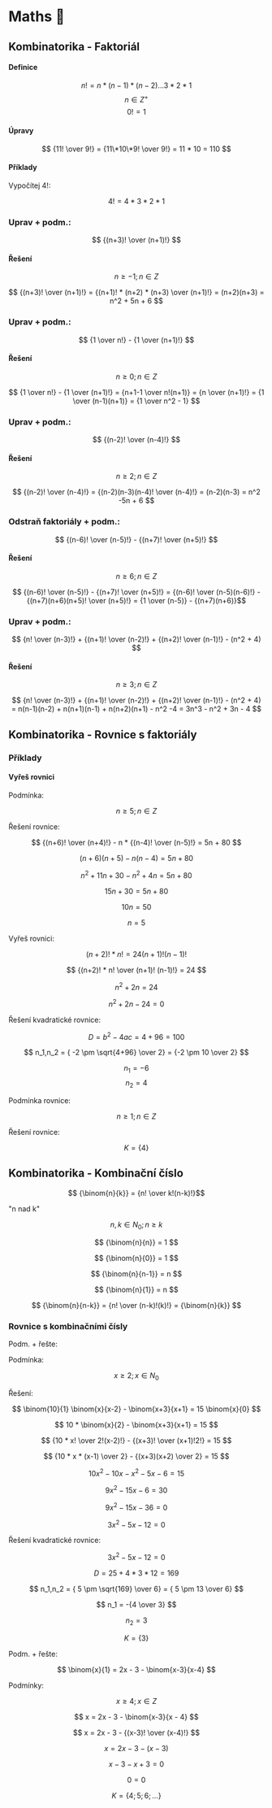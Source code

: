 # Maths 🧮

## Kombinatorika - Faktoriál

#### Definice
$$ n! = n * (n-1) * (n-2) ... 3 * 2 * 1 $$
$$ n \in Z^+ $$
$$ 0! = 1 $$

#### Úpravy
$$ {11! \over 9!} = {11\*10\*9! \over 9!} = 11 * 10 = 110 $$

#### Příklady
Vypočítej $4!$:

$$ 4! = 4 * 3 * 2 * 1 $$

### Uprav + podm.:

$$ {(n+3)! \over (n+1)!} $$

#### Řešení

$$ n \ge -1  ; n \in Z $$

$$ {(n+3)! \over (n+1)!} = {(n+1)! * (n+2) * (n+3) \over (n+1)!} = (n+2)(n+3) = n^2 + 5n + 6 $$

### Uprav + podm.:

$$ {1 \over n!} - {1 \over (n+1)!} $$

#### Řešení

$$ n \ge 0 ; n \in Z $$

$$ {1 \over n!} - {1 \over (n+1)!} = {n+1-1 \over n!(n+1)} = {n \over (n+1)!} = {1 \over (n-1)(n+1)} = {1 \over n^2 - 1} $$

### Uprav + podm.:

$$ {(n-2)! \over (n-4)!} $$

#### Řešení

$$ n \ge 2 ; n \in Z $$

$$ {(n-2)! \over (n-4)!} =  {(n-2)(n-3)(n-4)! \over (n-4)!} = (n-2)(n-3) = n^2 -5n + 6 $$

### Odstraň faktoriály + podm.:

$$ {(n-6)! \over (n-5)!} - {(n+7)! \over (n+5)!} $$

#### Řešení

$$ n \ge 6 ; n \in Z  $$

$$ {(n-6)! \over (n-5)!} - {(n+7)! \over (n+5)!} = {(n-6)! \over (n-5)(n-6)!} - {(n+7)(n+6)(n+5)! \over (n+5)!} = {1 \over (n-5)} - {(n+7)(n+6)}$$

### Uprav + podm.:
$$ {n! \over (n-3)!} + {(n+1)! \over (n-2)!} + {(n+2)! \over (n-1)!} - (n^2 + 4) $$

#### Řešení

$$ n \ge 3 ; n \in Z $$

$$ {n! \over (n-3)!} + {(n+1)! \over (n-2)!} + {(n+2)! \over (n-1)!} - (n^2 + 4) = n(n-1)(n-2) + n(n+1)(n-1) + n(n+2)(n+1) - n^2 -4 = 3n^3 - n^2 + 3n - 4 $$

## Kombinatorika - Rovnice s faktoriály

### Příklady

#### Vyřeš rovnici

Podmínka:

$$ n \ge 5;n \in Z $$

Řešení rovnice:

$$ {(n+6)! \over (n+4)!} - n * {(n-4)! \over (n-5)!} = 5n + 80 $$

$$ (n+6)(n+5) - n(n-4) = 5n + 80 $$

$$ n^2 + 11n + 30 - n^2 + 4n = 5n + 80 $$

$$ 15n + 30 = 5n + 80 $$

$$ 10n = 50 $$

$$ n = 5 $$

Vyřeš rovnici:

$$ (n+2)! * n! = 24(n+1)!(n-1)! $$

$$ {(n+2)! * n! \over (n+1)! (n-1)!} = 24 $$

$$ n^2 +2n = 24 $$

$$ n^2 + 2n - 24 = 0 $$

Řešení kvadratické rovnice:

$$ D = b^2 - 4ac = 4 + 96 = 100 $$

$$ n_1,n_2 = { -2 \pm \sqrt{4+96} \over 2} = {-2 \pm 10 \over 2} $$

$$ n_1 = -6 $$
$$ n_2 = 4 $$

Podmínka rovnice:

$$ n \ge 1;n \in Z $$

Řešení rovnice:

$$ K = \lbrace 4 \rbrace  $$

## Kombinatorika - Kombinační číslo

$$ {\binom{n}{k}} = {n! \over k!(n-k)!}$$

"n nad k"

$$ {n,k \in N_0};{n \ge k} $$

$$ {\binom{n}{n}} = 1 $$

$$ {\binom{n}{0}} = 1 $$

$$ {\binom{n}{n-1}} = n $$

$$ {\binom{n}{1}} = n $$

$$ {\binom{n}{n-k}} = {n! \over (n-k)!(k)!} = {\binom{n}{k}} $$

### Rovnice s kombinačními čísly

Podm. + řešte:

Podmínka:

$$ x \ge 2 ; x \in N_0 $$

Řešení:

$$ \binom{10}{1} \binom{x}{x-2} - \binom{x+3}{x+1} = 15 \binom{x}{0} $$

$$ 10 * \binom{x}{2} - \binom{x+3}{x+1} = 15 $$

$$ {10 * x! \over 2!(x-2)!} - {(x+3)! \over (x+1)!2!} = 15 $$

$$ {10 * x * (x-1) \over 2} - {(x+3)(x+2) \over 2} = 15  $$

$$ 10x^2 - 10x - x^2 - 5x - 6 = 15 $$

$$ 9x^2 - 15x - 6 = 30  $$

$$ 9x^2 - 15x - 36 = 0 $$

$$ 3x^2 - 5x - 12 = 0 $$

Řešení kvadratické rovnice:

$$ 3x^2 - 5x - 12 = 0 $$

$$ D = 25 + 4 * 3 * 12 = 169 $$

$$ n_1,n_2 = { 5 \pm \sqrt{169} \over 6} = { 5 \pm 13 \over 6}  $$

$$ n_1 = -{4 \over 3} $$

$$ n_2 = 3 $$

$$ K = \lbrace 3 \rbrace $$ 


Podm. + řešte:

$$ \binom{x}{1} = 2x - 3 - \binom{x-3}{x-4} $$

Podmínky: 

$$ x \ge 4 ; x \in Z $$

$$ x = 2x - 3 - \binom{x-3}{x - 4} $$

$$ x = 2x - 3 - {(x-3)! \over (x-4)!} $$

$$ x = 2x -3 - (x-3) $$

$$ x -3 -x + 3 = 0 $$

$$ 0 = 0 $$

$$ K = \lbrace 4 ; 5 ; 6 ; ... \rbrace $$